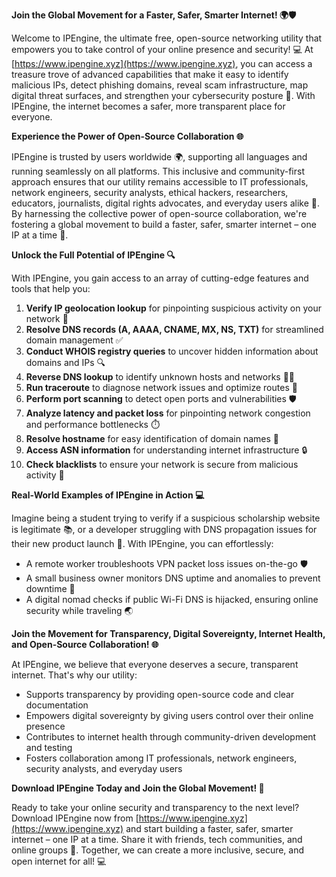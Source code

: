 **Join the Global Movement for a Faster, Safer, Smarter Internet! 🌍🛡️**

Welcome to IPEngine, the ultimate free, open-source networking utility that empowers you to take control of your online presence and security! 💻 At [https://www.ipengine.xyz](https://www.ipengine.xyz), you can access a treasure trove of advanced capabilities that make it easy to identify malicious IPs, detect phishing domains, reveal scam infrastructure, map digital threat surfaces, and strengthen your cybersecurity posture 🔐. With IPEngine, the internet becomes a safer, more transparent place for everyone.

**Experience the Power of Open-Source Collaboration 🌐**

IPEngine is trusted by users worldwide 🌍, supporting all languages and running seamlessly on all platforms. This inclusive and community-first approach ensures that our utility remains accessible to IT professionals, network engineers, security analysts, ethical hackers, researchers, educators, journalists, digital rights advocates, and everyday users alike 🤝. By harnessing the collective power of open-source collaboration, we're fostering a global movement to build a faster, safer, smarter internet – one IP at a time 🚀.

**Unlock the Full Potential of IPEngine 🔍**

With IPEngine, you gain access to an array of cutting-edge features and tools that help you:

1. **Verify IP geolocation lookup** for pinpointing suspicious activity on your network 📍
2. **Resolve DNS records (A, AAAA, CNAME, MX, NS, TXT)** for streamlined domain management ✅
3. **Conduct WHOIS registry queries** to uncover hidden information about domains and IPs 🔍
4. **Reverse DNS lookup** to identify unknown hosts and networks 🕵️‍♀️
5. **Run traceroute** to diagnose network issues and optimize routes 🚀
6. **Perform port scanning** to detect open ports and vulnerabilities 🛡️
7. **Analyze latency and packet loss** for pinpointing network congestion and performance bottlenecks ⏱️
8. **Resolve hostname** for easy identification of domain names 📁
9. **Access ASN information** for understanding internet infrastructure 🔒
10. **Check blacklists** to ensure your network is secure from malicious activity 🔴

**Real-World Examples of IPEngine in Action 💻**

Imagine being a student trying to verify if a suspicious scholarship website is legitimate 📚, or a developer struggling with DNS propagation issues for their new product launch 🚀. With IPEngine, you can effortlessly:

* A remote worker troubleshoots VPN packet loss issues on-the-go 🛡️
* A small business owner monitors DNS uptime and anomalies to prevent downtime 💸
* A digital nomad checks if public Wi-Fi DNS is hijacked, ensuring online security while traveling 🌏

**Join the Movement for Transparency, Digital Sovereignty, Internet Health, and Open-Source Collaboration! 🌐**

At IPEngine, we believe that everyone deserves a secure, transparent internet. That's why our utility:

* Supports transparency by providing open-source code and clear documentation
* Empowers digital sovereignty by giving users control over their online presence
* Contributes to internet health through community-driven development and testing
* Fosters collaboration among IT professionals, network engineers, security analysts, and everyday users

**Download IPEngine Today and Join the Global Movement! 🚀**

Ready to take your online security and transparency to the next level? Download IPEngine now from [https://www.ipengine.xyz](https://www.ipengine.xyz) and start building a faster, safer, smarter internet – one IP at a time. Share it with friends, tech communities, and online groups 🤝. Together, we can create a more inclusive, secure, and open internet for all! 💻